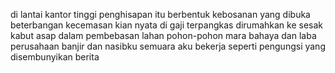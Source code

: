 di lantai kantor tinggi
penghisapan itu berbentuk kebosanan 
yang dibuka beterbangan kecemasan
kian nyata di gaji terpangkas
dirumahkan ke sesak kabut asap
dalam pembebasan lahan pohon-pohon
mara bahaya dan laba perusahaan
banjir dan nasibku semuara 
aku bekerja seperti pengungsi yang disembunyikan berita
